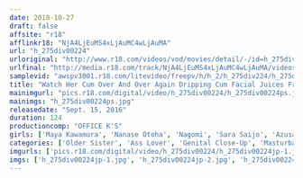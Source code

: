 ```yaml
---
date: 2018-10-27
draft: false
affsite: "r18"
afflinkr18: "NjA4LjEuMS4xLjAuMC4wLjAuMA"
url: "h_275div00224"
urloriginal: "http://www.r18.com/videos/vod/movies/detail/-/id=h_275div00224"
urlfinal: "http://media.r18.com/track/NjA4LjEuMS4xLjAuMC4wLjAuMA/videos/vod/movies/detail/-/id=h_275div00224"
samplevid: "awspv3001.r18.com/litevideo/freepv/h/h_2/h_275div224/h_275div224_dmb_w.mp4"
title: "Watch Her Cum Over And Over Again Dripping Cum Facial Juices From Her Mouth And Enjoying Dildo Masturbation"
mainimgurl: "pics.r18.com/digital/video/h_275div00224/h_275div00224ps.jpg"
mainimgs: "h_275div00224ps.jpg"
releasedate: "Sept. 15, 2016"
duration: 124
productioncomp: "OFFICE K'S"
girls: ['Maya Kawamura', 'Nanase Otoha', 'Nagomi', 'Sara Saijo', 'Azusa Shimatani', 'Ko Asumi (Mari Koizumi)']
categories: ['Older Sister', 'Ass Lover', 'Genital Close-Up', 'Masturbation', 'Sex Toys', 'Hi-Def']
imgurls: ['pics.r18.com/digital/video/h_275div00224/h_275div00224jp-1.jpg', 'pics.r18.com/digital/video/h_275div00224/h_275div00224jp-2.jpg', 'pics.r18.com/digital/video/h_275div00224/h_275div00224jp-3.jpg', 'pics.r18.com/digital/video/h_275div00224/h_275div00224jp-4.jpg', 'pics.r18.com/digital/video/h_275div00224/h_275div00224jp-5.jpg', 'pics.r18.com/digital/video/h_275div00224/h_275div00224jp-6.jpg', 'pics.r18.com/digital/video/h_275div00224/h_275div00224jp-7.jpg', 'pics.r18.com/digital/video/h_275div00224/h_275div00224jp-8.jpg', 'pics.r18.com/digital/video/h_275div00224/h_275div00224jp-9.jpg', 'pics.r18.com/digital/video/h_275div00224/h_275div00224jp-10.jpg', 'pics.r18.com/digital/video/h_275div00224/h_275div00224jp-11.jpg', 'pics.r18.com/digital/video/h_275div00224/h_275div00224jp-12.jpg', 'pics.r18.com/digital/video/h_275div00224/h_275div00224jp-13.jpg', 'pics.r18.com/digital/video/h_275div00224/h_275div00224jp-14.jpg', 'pics.r18.com/digital/video/h_275div00224/h_275div00224jp-15.jpg', 'pics.r18.com/digital/video/h_275div00224/h_275div00224jp-16.jpg', 'pics.r18.com/digital/video/h_275div00224/h_275div00224jp-17.jpg', 'pics.r18.com/digital/video/h_275div00224/h_275div00224jp-18.jpg', 'pics.r18.com/digital/video/h_275div00224/h_275div00224jp-19.jpg', 'pics.r18.com/digital/video/h_275div00224/h_275div00224jp-20.jpg']
imgs: ['h_275div00224jp-1.jpg', 'h_275div00224jp-2.jpg', 'h_275div00224jp-3.jpg', 'h_275div00224jp-4.jpg', 'h_275div00224jp-5.jpg', 'h_275div00224jp-6.jpg', 'h_275div00224jp-7.jpg', 'h_275div00224jp-8.jpg', 'h_275div00224jp-9.jpg', 'h_275div00224jp-10.jpg', 'h_275div00224jp-11.jpg', 'h_275div00224jp-12.jpg', 'h_275div00224jp-13.jpg', 'h_275div00224jp-14.jpg', 'h_275div00224jp-15.jpg', 'h_275div00224jp-16.jpg', 'h_275div00224jp-17.jpg', 'h_275div00224jp-18.jpg', 'h_275div00224jp-19.jpg', 'h_275div00224jp-20.jpg']
---
```

